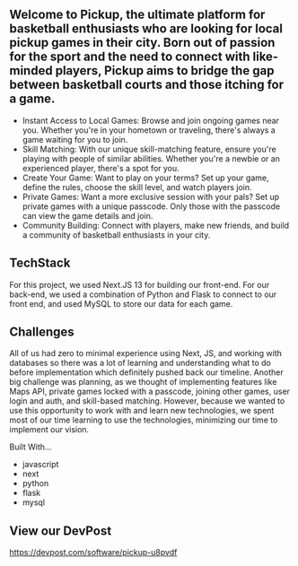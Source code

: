## Welcome to Pickup, the ultimate platform for basketball enthusiasts who are looking for local pickup games in their city. Born out of passion for the sport and the need to connect with like-minded players, Pickup aims to bridge the gap between basketball courts and those itching for a game.

- Instant Access to Local Games: Browse and join ongoing games near you. Whether you're in your hometown or traveling, there's always a game waiting for you to join.
- Skill Matching: With our unique skill-matching feature, ensure you're playing with people of similar abilities. Whether you're a newbie or an experienced player, there's a spot for you.
- Create Your Game: Want to play on your terms? Set up your game, define the rules, choose the skill level, and watch players join.
- Private Games: Want a more exclusive session with your pals? Set up private games with a unique passcode. Only those with the passcode can view the game details and join.
- Community Building: Connect with players, make new friends, and build a community of basketball enthusiasts in your city.

## TechStack

For this project, we used Next.JS 13 for building our front-end. For our back-end, we used a combination of Python and Flask to connect to our front end, and used MySQL to store our data for each game.

## Challenges

All of us had zero to minimal experience using Next, JS, and working with databases so there was a lot of learning and understanding what to do before implementation which definitely pushed back our timeline. Another big challenge was planning, as we thought of implementing features like Maps API, private games locked with a passcode, joining other games, user login and auth, and skill-based matching. However, because we wanted to use this opportunity to work with and learn new technologies, we spent most of our time learning to use the technologies, minimizing our time to implement our vision.

Built With...
- javascript
- next
- python
- flask
- mysql

## View our DevPost
https://devpost.com/software/pickup-u8pvdf
